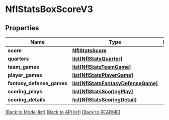 # NflStatsBoxScoreV3

## Properties
Name | Type | Description | Notes
------------ | ------------- | ------------- | -------------
**score** | [**NflStatsScore**](NflStatsScore.md) |  | [optional] 
**quarters** | [**list[NflStatsQuarter]**](NflStatsQuarter.md) |  | [optional] 
**team_games** | [**list[NflStatsTeamGame]**](NflStatsTeamGame.md) |  | [optional] 
**player_games** | [**list[NflStatsPlayerGame]**](NflStatsPlayerGame.md) |  | [optional] 
**fantasy_defense_games** | [**list[NflStatsFantasyDefenseGame]**](NflStatsFantasyDefenseGame.md) |  | [optional] 
**scoring_plays** | [**list[NflStatsScoringPlay]**](NflStatsScoringPlay.md) |  | [optional] 
**scoring_details** | [**list[NflStatsScoringDetail]**](NflStatsScoringDetail.md) |  | [optional] 

[[Back to Model list]](../README.md#documentation-for-models) [[Back to API list]](../README.md#documentation-for-api-endpoints) [[Back to README]](../README.md)

